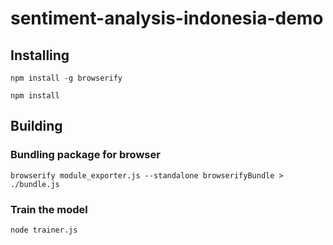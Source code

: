 # sentiment-analysis-indonesia-demo

## Installing
`npm install -g browserify`

`npm install`

## Building
### Bundling package for browser
`browserify module_exporter.js --standalone browserifyBundle > ./bundle.js`

### Train the model
`node trainer.js`